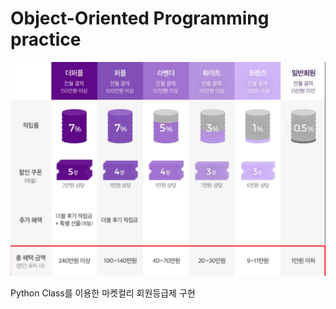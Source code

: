 # Object-Oriented Programming practice
![Alt text](https://github.com/dotorimuk1112/WooriFisaPractice/blob/main/Python_OOP/image.png)

Python Class를 이용한 마켓컬리 회원등급제 구현